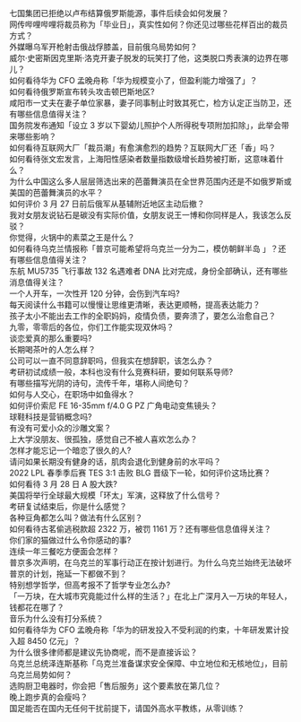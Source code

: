 七国集团已拒绝以卢布结算俄罗斯能源，事件后续会如何发展？  
网传哔哩哔哩将裁员称为「毕业日」，真实性如何？你还见过哪些花样百出的裁员方式？  
外媒曝乌军开枪射击俄战俘膝盖，目前俄乌局势如何？  
威尔·史密斯因克里斯·洛克开妻子脱发的玩笑打了他，这类脱口秀表演的边界在哪儿？  
如何看待华为 CFO 孟晚舟称「华为规模变小了，但盈利能力增强了」？  
如何看待俄罗斯宣布转头攻击顿巴斯地区?  
咸阳市一丈夫在妻子单位家暴，妻子同事制止时致其死亡，检方认定正当防卫，还有哪些信息值得关注？  
国务院发布通知「设立 3 岁以下婴幼儿照护个人所得税专项附加扣除」，此举会带来哪些影响？  
如何看待互联网大厂「裁员潮」有愈演愈烈的趋势？互联网大厂还「香」吗？  
如何看待张文宏发言，上海阳性感染者数量指数级增长趋势被打断，这意味着什么？  
为什么中国这么多人层层筛选出来的芭蕾舞演员在全世界范围内还是不如俄罗斯或美国的芭蕾舞演员的水平？  
如何评价 3 月 27 日前后俄军从基辅附近地区主动后撤？  
我对女朋友说钻石是碳没有实际价值，女朋友说王一博和你同样是人，我该怎么反驳？  
你觉得，火锅中的素菜之王是什么？  
如何看待乌克兰情报称「普京可能希望将乌克兰一分为二，模仿朝鲜半岛 」？还有哪些信息值得关注？  
东航 MU5735 飞行事故 132 名遇难者 DNA 比对完成，身份全部确认，还有哪些消息值得关注？  
一个人开车，一次性开 120 分钟，会伤到汽车吗?  
每天阅读什么书籍可以慢慢让思维更清晰，表达更顺畅，提高表达能力？  
孩子太小不能出去工作的全职妈妈，疫情负债，要奔溃了，要怎么治愈自己？  
九零，零零后的各位，你们工作能实现双休吗？  
谈恋爱真的那么重要吗?  
长期喝茶叶的人怎么样？  
公司可以一直不同意辞职吗，但我实在想辞职，该怎么办？  
考研初试成绩一般，本科也没有什么竞赛科研，要如何联系导师?  
有哪些描写光阴的诗句，流传千年，堪称人间绝句？  
如何与人交心，在职场中如鱼得水？  
如何评价索尼 FE 16-35mm f/4.0 G PZ 广角电动变焦镜头？  
球鞋科技是营销概念吗?  
有没有可爱小众的沙雕文案？  
上大学没朋友、很孤独，感觉自己不被人喜欢怎么办？  
怎样才能忘记一个暗恋了很久的人?  
请问如果长期没有健身的话，肌肉会退化到健身前的水平吗？  
2022 LPL 春季季后赛 TES 3:1 击败 BLG 晋级下一轮，如何评价这场比赛？  
如何看待 3 月 28 日 A 股大跌?  
美国将举行全球最大规模「环太」军演，这释放了什么信号？  
考研复试结束后，你是什么感觉？  
各种豆角都怎么叫？做法有什么区别？  
如何看待古茗偷逃税款超 2322 万，被罚 1161 万？还有哪些信息值得关注？  
你们家的猫做过什么令你感动的事?  
连续一年三餐吃方便面会怎样？  
普京多次声明，在乌克兰的军事行动正在按计划进行。为什么乌克兰始终无法破坏普京的计划，拖延一下都做不到？  
特别想学哲学，但高考报不了哲学专业怎么办?  
「一万块，在大城市究竟能过什么样的生活？」在北上广深月入一万块的年轻人，钱都花在哪了？  
音乐为什么没有打分系统？  
如何看待华为 CFO 孟晚舟称「华为的研发投入不受利润的约束，十年研发累计投入超 8450 亿元」？  
为什么很多律师都是建议先协商呢，而不是直接诉讼？  
乌克兰总统泽连斯基称「乌克兰准备谋求安全保障、中立地位和无核地位」，目前乌克兰局势如何？  
选购厨卫电器时，你会把「售后服务」这个要素放在第几位？  
晚上跑步真的会瘦吗？  
国足能否在国内无任何干扰前提下，请国外高水平教练，从零训练？  
